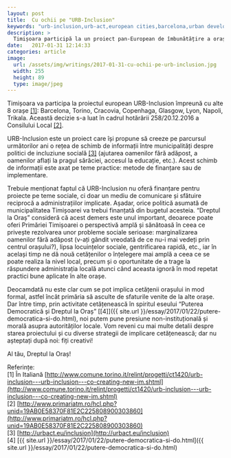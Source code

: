 ```yaml
---
layout: post
title:  Cu ochii pe "URB-Inclusion"
keywords: "urb-inclusion,urb-act,european cities,barcelona,urban development, urbanizare"
description: >
  Timișoara participă la un proiect pan-European de îmbunătățire a orașului, și acest lucru ne dă  nouă cetățenilor o cale de implicare civică 
date:   2017-01-31 12:14:33
categories: article
image:
  url: /assets/img/writings/2017-01-31-cu-ochii-pe-urb-inclusion.jpg
  width: 255
  height: 89
  type: image/jpeg
---
```


Timișoara va participa la proiectul european URB-Inclusion împreună cu alte 8 orașe [[1]](http://www.comune.torino.it/relint/progetti/ct1420/urb-inclusion---urb-inclusion---co-creating-new-im.shtml): Barcelona, Torino, Cracovia, Copenhaga, Glasgow, Lyon, Napoli, Trikala. Această decizie s-a luat în cadrul hotărârii 258/20.12.2016 a Consilului Local [[2]](http://www.primariatm.ro/hcl.php?unid=19AB0E58370F81E2C225808900303860).  

URB-Inclusion este un proiect care își propune să creeze pe parcursul următorilor ani o rețea de schimb de informații între municipalități despre politici de incluziune socială [[3]](http://urbact.eu/inclusion) (ajutarea oamenilor fără adăpost, a oamenilor aflați la pragul sărăciei, accesul la educație, etc.). Acest schimb de informații este axat pe teme practice: metode de finanțare sau de implementare.  

Trebuie menționat faptul că URB-Inclusion nu oferă finanțare pentru proiecte pe teme sociale, ci doar un mediu de comunicare și sfătuire reciprocă a administrațiilor implicate. Așadar, orice politică asumată de municipalitatea Timișoarei va trebui finanțată din bugetul acesteia. “Dreptul la Oraș” consideră că acest demers este unul important, deoarece poate oferi Primăriei Timișoarei o perspectivă amplă și sănătoasă în ceea ce privește rezolvarea unor probleme sociale serioase: marginalizarea oamenilor fără adăpost (v-ați gândit vreodată de ce nu-i mai vedeți prin centrul orașului?), lipsa locuințelor sociale, gentrificarea rapidă, etc., iar în același timp ne dă nouă cetățenilor o înțelegere mai amplă a ceea ce se poate realiza la nivel local, precum și o oportunitate de a trage la răspundere administrația locală atunci când aceasta ignoră în mod repetat practici bune aplicate în alte orașe.  

Deocamdată nu este clar cum se pot implica cetățenii orașului in mod formal, astfel încât primăria să asculte de sfaturile venite de la alte orașe. Dar între timp, prin activitate cetățenească în spiritul eseului “Puterea Democratică și Dreptul la Oraș” [[4]]({{ site.url }}/essay/2017/01/22/putere-democratica-si-do.html), noi putem pune presiune non-instituțională și morală asupra autorităților locale. Vom reveni cu mai multe detalii despre starea proiectului și cu diverse strategii de implicare cetățenească; dar nu așteptați după noi: fiți creativi!  

Al tău, Dreptul la Oraș!

Referințe:  
[1] În Italiană [http://www.comune.torino.it/relint/progetti/ct1420/urb-inclusion---urb-inclusion---co-creating-new-im.shtml](http://www.comune.torino.it/relint/progetti/ct1420/urb-inclusion---urb-inclusion---co-creating-new-im.shtml)  
[2] [http://www.primariatm.ro/hcl.php?unid=19AB0E58370F81E2C225808900303860](http://www.primariatm.ro/hcl.php?unid=19AB0E58370F81E2C225808900303860)  
[3] [http://urbact.eu/inclusion](http://urbact.eu/inclusion)  
[4] [{{ site.url }}/essay/2017/01/22/putere-democratica-si-do.html]({{ site.url }}/essay/2017/01/22/putere-democratica-si-do.html)  